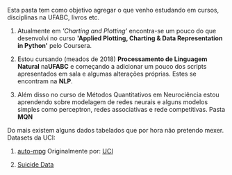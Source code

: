 ﻿
﻿Esta pasta tem como objetivo agregar o que venho estudando em cursos, disciplinas na UFABC, livros etc.

1. Atualmente em <em>'Charting and Plotting'</em> encontra-se um pouco do que desenvolvi no curso <strong>'Applied Plotting, Charting & Data Representation in Python'</strong> pelo Coursera.

2. Estou cursando (meados de 2018) <strong>Processamento de Linguagem Natural</strong> na<strong>UFABC</strong> e começando a adicionar um pouco dos scripts apresentados em sala e algumas alterações próprias. Estes se encontram na <strong>NLP</strong>.

3. Além disso no curso de Métodos Quantitativos em Neurociência estou aprendendo sobre modelagem de redes neurais e alguns modelos simples como perceptron, redes associativas e rede competitivas. Pasta <strong>MQN</strong>

Do mais existem alguns dados tabelados que por hora não pretendo mexer. Datasets da UCI:

1. [auto-mpg](https://www.kaggle.com/uciml/autompg-dataset)
Originalmente por: [UCI](https://archive.ics.uci.edu/ml/datasets/auto+mpg)

2. [Suicide Data](https://www.kaggle.com/russellyates88/suicide-rates-overview-1985-to-2016)
